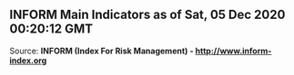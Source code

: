 ## INFORM Main Indicators as of Sat, 05 Dec 2020 00:20:12 GMT

Source: **INFORM (Index For Risk Management) - http://www.inform-index.org**